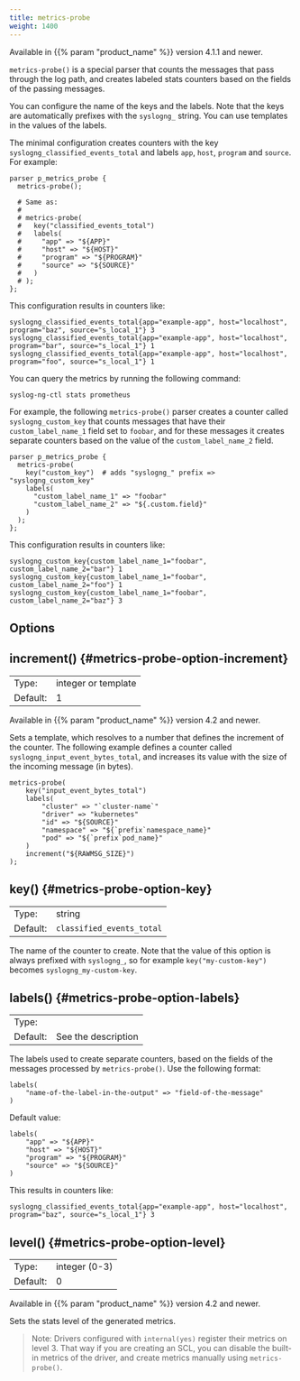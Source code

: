 ```yaml
---
title: metrics-probe
weight: 1400
---
```

<!-- This file is under the copyright of Axoflow, and licensed under Apache License 2.0, except for using the Axoflow and AxoSyslog trademarks. -->

Available in {{% param "product_name" %}} version 4.1.1 and newer.

`metrics-probe()` is a special parser that counts the messages that pass through the log path, and creates labeled stats counters based on the fields of the passing messages.

You can configure the name of the keys and the labels. Note that the keys are automatically prefixes with the `syslogng_` string. You can use templates in the values of the labels.

The minimal configuration creates counters with the key `syslogng_classified_events_total` and labels `app`, `host`, `program` and `source`. For example:

```shell
parser p_metrics_probe {
  metrics-probe();

  # Same as:
  #
  # metrics-probe(
  #   key("classified_events_total")
  #   labels(
  #     "app" => "${APP}"
  #     "host" => "${HOST}"
  #     "program" => "${PROGRAM}"
  #     "source" => "${SOURCE}"
  #   )
  # );
};
```

This configuration results in counters like:

```shell
syslogng_classified_events_total{app="example-app", host="localhost", program="baz", source="s_local_1"} 3
syslogng_classified_events_total{app="example-app", host="localhost", program="bar", source="s_local_1"} 1
syslogng_classified_events_total{app="example-app", host="localhost", program="foo", source="s_local_1"} 1
```

You can query the metrics by running the following command: 

```shell
syslog-ng-ctl stats prometheus
```

For example, the following `metrics-probe()` parser creates a counter called `syslogng_custom_key` that counts messages that have their `custom_label_name_1` field set to `foobar`, and for these messages it creates separate counters based on the value of the `custom_label_name_2` field.

```shell
parser p_metrics_probe {
  metrics-probe(
    key("custom_key")  # adds "syslogng_" prefix => "syslogng_custom_key"
    labels(
      "custom_label_name_1" => "foobar"
      "custom_label_name_2" => "${.custom.field}"
    )
  );
};
```

This configuration results in counters like:

```shell
syslogng_custom_key{custom_label_name_1="foobar", custom_label_name_2="bar"} 1
syslogng_custom_key{custom_label_name_1="foobar", custom_label_name_2="foo"} 1
syslogng_custom_key{custom_label_name_1="foobar", custom_label_name_2="baz"} 3
```

## Options

## increment() {#metrics-probe-option-increment}

|          |         |
| -------- | ------- |
| Type:    | integer or template |
| Default: | 1 |

Available in {{% param "product_name" %}} version 4.2 and newer.

Sets a template, which resolves to a number that defines the increment of the counter. The following example defines a counter called `syslogng_input_event_bytes_total`, and increases its value with the size of the incoming message (in bytes).

```shell
metrics-probe(
    key("input_event_bytes_total")
    labels(
        "cluster" => "`cluster-name`"
        "driver" => "kubernetes"
        "id" => "${SOURCE}"
        "namespace" => "${`prefix`namespace_name}"
        "pod" => "${`prefix`pod_name}"
    )
    increment("${RAWMSG_SIZE}")
);
```

## key() {#metrics-probe-option-key}

|          |         |
| -------- | ------- |
| Type:    | string |
| Default: | `classified_events_total` |

The name of the counter to create. Note that the value of this option is always prefixed with `syslogng_`, so for example `key("my-custom-key")` becomes `syslogng_my-custom-key`.

## labels() {#metrics-probe-option-labels}

|          |         |
| -------- | ------- |
| Type:    |  |
| Default: | See the description |

The labels used to create separate counters, based on the fields of the messages processed by `metrics-probe()`. Use the following format:

```shell
labels(
    "name-of-the-label-in-the-output" => "field-of-the-message"
)
```

Default value:

```shell
labels(
    "app" => "${APP}"
    "host" => "${HOST}"
    "program" => "${PROGRAM}"
    "source" => "${SOURCE}"
)
```

This results in counters like:

```shell
syslogng_classified_events_total{app="example-app", host="localhost", program="baz", source="s_local_1"} 3
```

## level() {#metrics-probe-option-level}

|          |         |
| -------- | ------- |
| Type:    | integer (0-3) |
| Default: | 0 |

Available in {{% param "product_name" %}} version 4.2 and newer.

Sets the stats level of the generated metrics.

> Note: Drivers configured with `internal(yes)` register their metrics on level 3. That way if you are creating an SCL, you can disable the built-in metrics of the driver, and create metrics manually using `metrics-probe()`.

